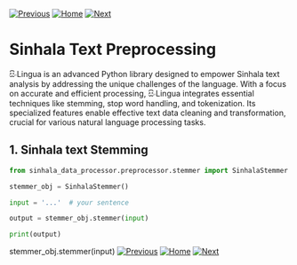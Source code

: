 [![Previous](https://img.shields.io/badge/previous-green.svg)](https://sinlingua.github.io/documentation/3.%20Sinhala%20Grammar%20Conversion)
[![Home](https://img.shields.io/badge/home-orange.svg)](https://sinlingua.github.io/documentation/)
[![Next](https://img.shields.io/badge/next-blue.svg)](https://sinlingua.github.io/documentation/5.%20Sinhala%20Text%20Summarization)

# Sinhala Text Preprocessing

සිංLingua is an advanced Python library designed to empower Sinhala text analysis by addressing the unique challenges of the language. With a focus on accurate and efficient processing, සිංLingua integrates essential techniques like stemming, stop word handling, and tokenization. Its specialized features enable effective text data cleaning and transformation, crucial for various natural language processing tasks.

## 1. Sinhala text Stemming


```python
from sinhala_data_processor.preprocessor.stemmer import SinhalaStemmer

stemmer_obj = SinhalaStemmer()

input = '...'  # your sentence

output = stemmer_obj.stemmer(input)

print(output)
```

stemmer_obj.stemmer(input)
[![Previous](https://img.shields.io/badge/previous-green.svg)](https://sinlingua.github.io/documentation/3.%20Sinhala%20Grammar%20Conversion)
[![Home](https://img.shields.io/badge/home-orange.svg)](https://sinlingua.github.io/documentation/)
[![Next](https://img.shields.io/badge/next-blue.svg)](https://sinlingua.github.io/documentation/5.%20Sinhala%20Text%20Summarization)
